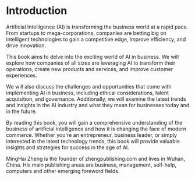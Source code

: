 # Introduction

Artificial Intelligence (AI) is transforming the business world at a rapid pace. From startups to mega-corporations, companies are betting big on intelligent technologies to gain a competitive edge, improve efficiency, and drive innovation.

This book aims to delve into the exciting world of AI in business. We will explore how companies of all sizes are leveraging AI to transform their operations, create new products and services, and improve customer experiences.

We will also discuss the challenges and opportunities that come with implementing AI in business, including ethical considerations, talent acquisition, and governance. Additionally, we will examine the latest trends and insights in the AI industry and what they mean for businesses today and in the future.

By reading this book, you will gain a comprehensive understanding of the business of artificial intelligence and how it is changing the face of modern commerce. Whether you're an entrepreneur, business leader, or simply interested in the latest technology trends, this book will provide valuable insights and strategies for success in the age of AI.


MingHai Zheng is the founder of zhengpublishing.com and lives in Wuhan, China. His main publishing areas are business, management, self-help, computers and other emerging foreword fields.
